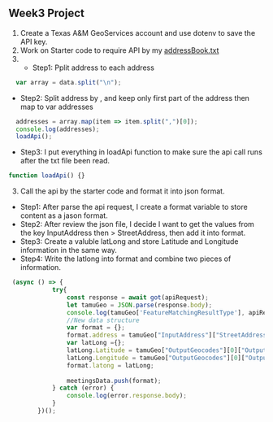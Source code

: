 ## Week3 Project

1.  Create a Texas A&M GeoServices account and use dotenv to save the API key.
2.  Work on Starter code to require API by my [addressBook.txt](https://github.com/zorawan/DataStructures/blob/master/week2/addressBook.txt)
3.  
   * Step1: Pplit address to each address

```javascript
  var array = data.split("\n");
```


   * Step2: Split address by , and keep only first part of the address then map to var addresses

```javascript
  addresses = array.map(item => item.split(",")[0]);
  console.log(addresses);
  loadApi();
```


   * Step3: I put everything in loadApi function to make sure the api call runs after the txt file been read.

```javascript
function loadApi() {}
```


3. Call the api by the starter code and format it into json format.
  * Step1: After parse the api request, I create a format variable to store content as a jason format.
  * Step2: After review the json file, I decide I want to get the values from the key InputAddress then > StreetAddress, then add it into format.
  * Step3: Create a valuble latLong and store Latitude and Longitude information in the same way.
  * Step4: Write the latlong into format and combine two pieces of information.

```javascript
 (async () => {
        	try{
        		const response = await got(apiRequest);
        		let tamuGeo = JSON.parse(response.body);
        		console.log(tamuGeo['FeatureMatchingResultType'], apiRequest);
        		//New data structure
        		var format = {};
        		format.address = tamuGeo["InputAddress"]["StreetAddress"];
        		var latLong ={};
        		latLong.Latitude = tamuGeo["OutputGeocodes"][0]["OutputGeocode"]["Latitude"];
        		latLong.Longitude = tamuGeo["OutputGeocodes"][0]["OutputGeocode"]["Longitude"];
        	    format.latong = latLong;
            
            	meetingsData.push(format);
        	} catch (error) {
        		console.log(error.response.body);
        	}
        })();
```
